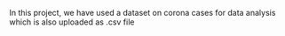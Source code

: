 In this project, we have used a dataset on corona cases for data analysis which is also uploaded as .csv file
